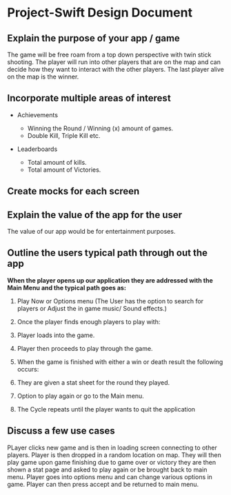 # Project-Swift Design Document

##  Explain the purpose of your app / game

The game will be free roam from a top down perspective with twin stick shooting. The player will run into other players that are on the map and can decide how they want to interact with the other players. The last player alive on the map is the winner.

##  Incorporate multiple areas of interest 

* Achievements
  * Winning the Round / Winning (x) amount of games.
  * Double Kill, Triple Kill etc.
  
* Leaderboards
  * Total amount of kills.
  * Total amount of Victories.

##  Create mocks for each screen 

## Explain the value of the app for the user 
The value of our app would be for entertainment purposes.

##  Outline the users typical path through out the app 
**When the player opens up our application they are addressed with the Main Menu and the typical path goes as:**

1. Play Now or Options menu
(The User has the option to search for players or Adjust the in game music/ Sound effects.)

1. Once the player finds enough players to play with:  
1. Player loads into the game.
1. Player then proceeds to play through the game.
1. When the game is finished with either a win or death result the following occurs:
1. They are given a stat sheet for the round they played.
1. Option to play again or go to the Main menu.
1. The Cycle repeats until the player wants to quit the application
 


##  Discuss a few use cases 
PLayer clicks new game and is then in loading screen connecting to other players. Player is then dropped in a random location on map. They will then play game upon game finishing due to game over or victory they are then shown a stat page and asked to play again or be brought back to main menu.
Player goes into options menu and can change various options in game. Player can then press accept and be returned to main menu.

